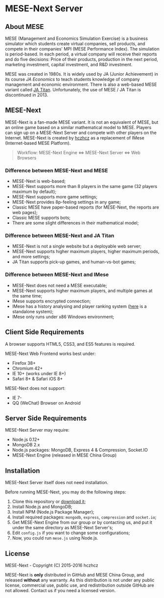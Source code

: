 MESE-Next Server
===

About MESE
---

MESE (Management and Economics Simulation Exercise) is a business simulator which students create virtual companies, sell products, and compete in their companies' MPI (MESE Performance Index). The simulation is period-based. In each period, a virtual company will receive their reports and do five decisions: Price of their products, production in the next period, marketing investment, capital investment, and R&D investment.

MESE was created in 1980s. It is widely used by JA (Junior Achievement) in its course *JA Economics* to teach students knowledge of company management and economic environment. There is also a web-based MESE variant called [JA Titan](http://titan.ja.org/). Unfortunately, the use of MESE / JA Titan is discontinued in 2013.

MESE-Next
---

MESE-Next is a fan-made MESE variant. It is not an equivalent of MESE, but an online game based on a similar mathematical model to MESE. Players can sign up on a MESE-Next Server and compete with other players on the Internet. MESE-Next is created by [hczhcz](https://github.com/hczhcz) as a replacement of IMese (Internet-based MESE Platform).

> Workflow: MESE-Next Engine <=> MESE-Next Server <=> Web Browsers

### Difference between MESE-Next and MESE

* MESE-Next is web-based;
* MESE-Next supports more than 8 players in the same game (32 players maximum by default);
* MESE-Next supports more game settings;
* MESE-Next provides 8p-feeling settings in any game;
* Classic MESE have paper-based reports (for MESE-Next, the reports are web pages);
* Classic MESE supports bots;
* There are some slight differences in their mathematical model;

### Difference between MESE-Next and JA Titan

* MESE-Next is not a single website but a deployable web server;
* MESE-Next supports higher maximum players, higher maximum periods, and more settings;
* JA Titan supports pick-up games, and human-vs-bot games;

### Difference between MESE-Next and IMese

* MESE-Next does not need a MESE executable;
* MESE-Next supports higher maximum players, and multiple games at the same time;
* IMese supports encrypted connection;
* IMese has a history analysing and player ranking system ([here](https://github.com/hczhcz/mese-player-ranking) is a standalone system);
* IMese only runs under x86 Windows environment;

Client Side Requirements
---

A browser supports HTML5, CSS3, and ES5 features is required.

MESE-Next Web Frontend works best under:

* Firefox 38+
* Chromium 42+
* IE 10+ (works under IE 8+)
* Safari 8+ & Safari iOS 8+

MESE-Next does not support:

* IE 7-
* QQ (WeChat) Browser on Android

Server Side Requirements
---

MESE-Next Server may require:

* Node.js 0.12+
* MongoDB 2.x
* Node.js packages: MongoDB, Express 4 & Compression, Socket.IO
* MESE-Next Engine (released in MESE China Group)

Installation
---

MESE-Next Server itself does not need installation.

Before running MESE-Next, you may do the following steps:

1. Clone this repository or [download it](https://github.com/hczhcz/mese-next/archive/master.zip);
2. Install Node.js and MongoDB;
3. Install NPM (Node.js Package Manager);
4. Install required packages: `mongodb`, `express`, `compression` and `socket.io`;
5. Get MESE-Next Engine from our group or by contacting us, and put it under the same directory as MESE-Next Server's;
6. Edit `config.js` if you want to change some configurations;
7. Now, you could run `mese.js` using Node.js.

License
---

MESE-Next - Copyright (C) 2015-2016 hczhcz

MESE-Next is **only** distributed in GitHub and MESE China Group, and released **without** any warranty. As this distribution is not under any public license, commercial use, public use, and redistribution outside GitHub are not allowed. Contact us if you need a licensed version.
